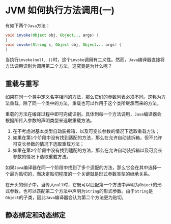 # JVM 如何执行方法调用(一)

有如下两个`Java`方法：

```java
void invoke(Object obj, Object... args) {
}
void invoke(String s, Object obj, Object... args) {
}
```

当执行`invoke(null, 1)`时，这个`invoke`调用有二义性。然而，`Java`编译器直接将方法调用识别为调用第二个方法，这究竟是为什么呢？

## 重载与重写

如果在同一个类中定义名字相同的方法，那么它们的参数列表必须不同。这称为方法重载。除了同一个类中的方法，重载也可以作用于这个类所继承而来的方法。

重载的方法在编译过程中即可完成识别。具体到每一个方法调用，`Java`编译器会根据所传入参数的声明类型来选取重载方法。

1. 在不考虑对基本类型自动装拆箱，以及可变长参数的情况下选取重载方法；
2. 如果在第`1`个阶段中没有找到适配的方法，那么在允许自动装拆箱，但不允许可变长参数的情况下选取重载方法；
3. 如果在第`2`个阶段中没有找到适配的方法，那么在允许自动装拆箱以及可变长参数的情况下选取重载方法。

如果`Java`编译器在同一个阶段中找到了多个适配的方法，那么它会在其中选择一个最为贴切的，而决定贴切程度的一个关键就是形式参数类型的继承关系。

在开头的例子中，当传入`null`时，它既可以匹配第一个方法中声明为`Object`的形式参数，也可以匹配第二个方法中声明为`String`的形式参数。由于`String`是`Object`的子类，因此`Java`编译器会认为第二个方法更为贴切。

## 静态绑定和动态绑定